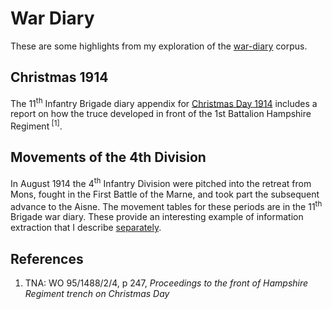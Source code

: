 # War Diary

These are some highlights from my exploration of the [war-diary](https://knoxa.github.io/war-diary/) corpus.

## Christmas 1914

The 11<sup>th</sup> Infantry Brigade diary appendix for [Christmas Day 1914](https://knoxa.github.io/war-diary/11-Bde/1914/1914-12-Appendix112.xhtml#xmastruce) includes a report on how the
truce developed in front of the 1st Battalion Hampshire Regiment<sup> [1]</sup>.

## Movements of the 4th Division

In August 1914 the 4<sup>th</sup> Infantry Division were pitched into the retreat from Mons, fought in the First Battle of the Marne, 
and took part the subsequent advance to the Aisne.
The movement tables for these periods are in the 11<sup>th</sup> Brigade war diary. 
These provide an interesting example of information extraction that I describe [separately](movements-4div.md).

## References

1. TNA: WO 95/1488/2/4, p 247, _Proceedings to the front of Hampshire Regiment trench on Christmas Day_